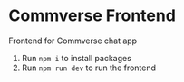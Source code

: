# Commverse Frontend

Frontend for Commverse chat app

1. Run `npm i` to install packages
2. Run `npm run dev` to run the frontend
